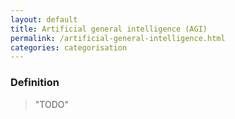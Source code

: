 ```yaml
---
layout: default
title: Artificial general intelligence (AGI)
permalink: /artificial-general-intelligence.html
categories: categorisation
---
```


### Definition

> "TODO"
